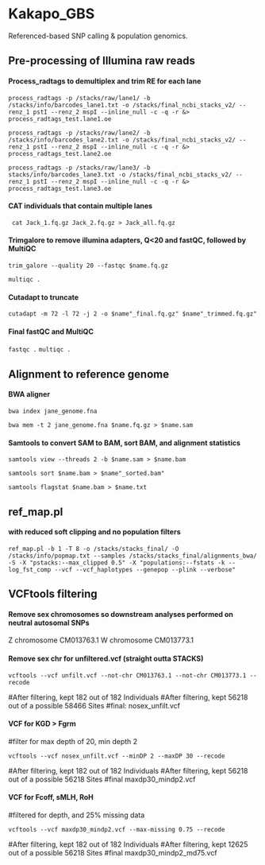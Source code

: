 # Kakapo_GBS
Referenced-based SNP calling &amp; population genomics.



## Pre-processing of Illumina raw reads

#### Process_radtags to demultiplex and trim RE for each lane 

`process_radtags -p /stacks/raw/lane1/ -b /stacks/info/barcodes_lane1.txt -o /stacks/final_ncbi_stacks_v2/ --renz_1 pstI --renz_2 mspI --inline_null -c -q -r &> process_radtags_test.lane1.oe `

`process_radtags -p /stacks/raw/lane2/ -b /stacks/info/barcodes_lane2.txt -o /stacks/final_ncbi_stacks_v2/ --renz_1 pstI --renz_2 mspI --inline_null -c -q -r &> process_radtags_test.lane2.oe `

`process_radtags -p /stacks/raw/lane3/ -b stacks/info/barcodes_lane3.txt -o /stacks/final_ncbi_stacks_v2/ --renz_1 pstI --renz_2 mspI --inline_null -c -q -r &> process_radtags_test.lane3.oe `


#### CAT individuals that contain multiple lanes

` cat Jack_1.fq.gz Jack_2.fq.gz > Jack_all.fq.gz`


#### Trimgalore to remove illumina adapters, Q<20 and fastQC, followed by MultiQC

`trim_galore --quality 20 --fastqc $name.fq.gz`

`multiqc .`


#### Cutadapt to truncate

`cutadapt -m 72 -l 72 -j 2 -o $name"_final.fq.gz" $name"_trimmed.fq.gz"`


#### Final fastQC and MultiQC
`fastqc .`
`multiqc .`



## Alignment to reference genome

#### BWA aligner

`bwa index jane_genome.fna`

`bwa mem -t 2 jane_genome.fna $name.fq.gz > $name.sam`

#### Samtools to convert SAM to BAM, sort BAM, and alignment statistics

`samtools view --threads 2 -b $name.sam > $name.bam`

`samtools sort $name.bam > $name"_sorted.bam"`

`samtools flagstat $name.bam > $name.txt`



## ref_map.pl

#### with reduced soft clipping and no population filters

`ref_map.pl -b 1 -T 8 -o /stacks/stacks_final/ -O /stacks/info/popmap.txt --samples /stacks/stacks_final/alignments_bwa/ -S -X "pstacks:--max_clipped 0.5" -X "populations:--fstats -k --log_fst_comp --vcf --vcf_haplotypes --genepop --plink --verbose"`



## VCFtools filtering

#### Remove sex chromosomes so downstream analyses performed on neutral autosomal SNPs
Z chromosome CM013763.1
W chromosome CM013773.1

#### Remove sex chr for unfiltered.vcf (straight outta STACKS)

`vcftools --vcf unfilt.vcf --not-chr CM013763.1 --not-chr CM013773.1 --recode`

#After filtering, kept 182 out of 182 Individuals
#After filtering, kept 56218 out of a possible 58466 Sites
#final: nosex_unfilt.vcf


#### VCF for KGD > Fgrm
#filter for max depth of 20, min depth 2

`vcftools --vcf nosex_unfilt.vcf --minDP 2 --maxDP 30 --recode`

#After filtering, kept 182 out of 182 Individuals
#After filtering, kept 56218 out of a possible 56218 Sites
#final maxdp30_mindp2.vcf


#### VCF for Fcoff, sMLH, RoH
#filtered for depth, and 25% missing data

`vcftools --vcf maxdp30_mindp2.vcf --max-missing 0.75 --recode`

#After filtering, kept 182 out of 182 Individuals
#After filtering, kept 12625 out of a possible 56218 Sites
#final maxdp30_mindp2_md75.vcf

